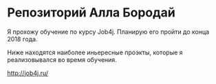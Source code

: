 # Репозиторий Алла Бородай

Я прохожу обучение по курсу Job4j. Планирую его пройти до конца 2018 года.

Ниже находятся наиболее иньересные проэкты, которые я реализовывался во время обучения.

http://job4j.ru/

